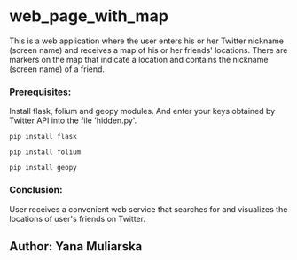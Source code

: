 # web_page_with_map

This is a web application where the user enters his or her Twitter nickname (screen name) and receives a map of his or her friends' locations. 
There are markers on the map that indicate a location and contains the nickname (screen name) of a friend.

### Prerequisites:
Install flask, folium and geopy modules.
And enter your keys obtained by Twitter API into the file 'hidden.py'.
```
pip install flask
```
```
pip install folium
```
```
pip install geopy
```

### Conclusion:
User receives a convenient web service that searches for and visualizes the locations of user's friends on Twitter.

## Author: Yana Muliarska
